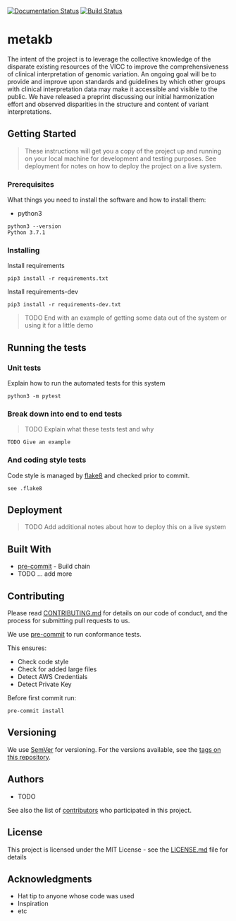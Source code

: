 [![Documentation Status](https://readthedocs.org/projects/vicc-metakb/badge/?version=latest)](https://vicc-metakb.readthedocs.io/en/latest/?badge=latest) [![Build Status](https://travis-ci.org/cancervariants/metakb)](https://travis-ci.org/cancervariants/metakb.svg?branch=master)

# metakb

The intent of the project is to leverage the collective knowledge of the disparate existing resources of the VICC to improve the comprehensiveness of clinical interpretation of genomic variation. An ongoing goal will be to provide and improve upon standards and guidelines by which other groups with clinical interpretation data may make it accessible and visible to the public. We have released a preprint discussing our initial harmonization effort and observed disparities in the structure and content of variant interpretations.

## Getting Started

> These instructions will get you a copy of the project up and running on your local machine for development and testing purposes. See deployment for notes on how to deploy the project on a live system.

### Prerequisites

What things you need to install the software and how to install them:

* python3

```
python3 --version
Python 3.7.1
```

### Installing

Install requirements

```
pip3 install -r requirements.txt
```

Install requirements-dev

```
pip3 install -r requirements-dev.txt
```


> TODO End with an example of getting some data out of the system or using it for a little demo

## Running the tests

### Unit tests

Explain how to run the automated tests for this system

```
python3 -m pytest
```


### Break down into end to end tests

> TODO Explain what these tests test and why

```
TODO Give an example
```

### And coding style tests

Code style is managed by [flake8](https://github.com/PyCQA/flake8) and checked prior to commit.

```
see .flake8

```

## Deployment

> TODO Add additional notes about how to deploy this on a live system

## Built With

* [pre-commit](https://pre-commit.com) - Build chain
* TODO ... add more

## Contributing

Please read [CONTRIBUTING.md](CONTRIBUTING.md) for details on our code of conduct, and the process for submitting pull requests to us.

We use [pre-commit](https://pre-commit.com/#usage) to run conformance tests.

This ensures:

* Check code style
* Check for added large files
* Detect AWS Credentials
* Detect Private Key

Before first commit run:

```
pre-commit install
```


## Versioning

We use [SemVer](http://semver.org/) for versioning. For the versions available, see the [tags on this repository](https://github.com/cancervariants/metakb/tags).

## Authors

* TODO

See also the list of [contributors](https://github.com/cancervariants/metakb/contributors) who participated in this project.

## License

This project is licensed under the MIT License - see the [LICENSE.md](LICENSE.md) file for details

## Acknowledgments

* Hat tip to anyone whose code was used
* Inspiration
* etc
